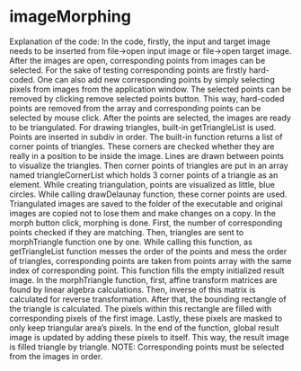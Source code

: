 # imageMorphing

Explanation of the code:
	In the code, firstly, the input and target image needs to be inserted from file->open input image or file->open target image. After the images are open, corresponding points from images can be selected. For the sake of testing corresponding points are firstly hard-coded. One can also add new corresponding points by simply selecting pixels from images from the application window. The selected points can be removed by clicking remove selected points button. This way, hard-coded points are removed from the array and corresponding points can be selected by mouse click. After the points are selected, the images are ready to be triangulated. For drawing triangles, built-in getTriangleList is used. Points are inserted in subdiv in order. The built-in function returns a list of corner points of triangles. These corners are checked whether they are really in a position to be inside the image. Lines are drawn between points to visualize the triangles. Then corner points of triangles are put in an array named triangleCornerList which holds 3 corner points of a triangle as an element. While creating triangulation, points are visualized as little, blue circles. While calling drawDelaunay function, these corner points are used. Triangulated images are saved to the folder of the executable and original images are copied not to lose them and make changes on a copy. 
In the morph button click, morphing is done. First, the number of corresponding points checked if they are matching. Then, triangles are sent to morphTriangle function one by one. While calling this function, as getTriangleList function messes the order of the points and mess the order of triangles, corresponding points are taken from points array with the same index of corresponding point. This function fills the empty initialized result image.
In the morphTriangle function, first, affine transform matrices are found by linear algebra calculations. Then, inverse of this matrix is calculated for reverse transformation. After that, the bounding rectangle of the triangle is calculated. The pixels within this rectangle are filled with corresponding pixels of the first image. Lastly, these pixels are masked to only keep triangular area’s pixels. In the end of the function, global result image is updated by adding these pixels to itself. This way, the result image is filled triangle by triangle.
	NOTE:	Corresponding points must be selected from the images in order. 

